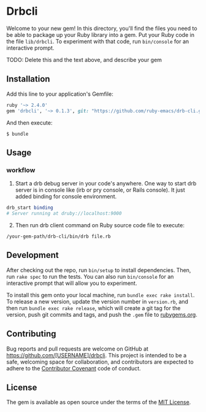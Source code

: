 # Drbcli

Welcome to your new gem! In this directory, you'll find the files you need to be able to package up your Ruby library into a gem. Put your Ruby code in the file `lib/drbcli`. To experiment with that code, run `bin/console` for an interactive prompt.

TODO: Delete this and the text above, and describe your gem

## Installation

Add this line to your application's Gemfile:

```ruby
ruby '~> 2.4.0'
gem 'drbcli', '~> 0.1.3', git: "https://github.com/ruby-emacs/drb-cli.git"
```

And then execute:

    $ bundle

## Usage

### workflow

1. Start a drb debug server in your code's anywhere. One way to start drb server
   is in console like (irb or pry console, or Rails console). It just added
   binding for console environment.

```ruby
drb_start binding
# Server running at druby://localhost:9000
```

2. Then run drb client command on Ruby source code file to execute:

```shell
/your-gem-path/drb-cli/bin/drb file.rb 
```

## Development

After checking out the repo, run `bin/setup` to install dependencies. Then, run `rake spec` to run the tests. You can also run `bin/console` for an interactive prompt that will allow you to experiment.

To install this gem onto your local machine, run `bundle exec rake install`. To release a new version, update the version number in `version.rb`, and then run `bundle exec rake release`, which will create a git tag for the version, push git commits and tags, and push the `.gem` file to [rubygems.org](https://rubygems.org).

## Contributing

Bug reports and pull requests are welcome on GitHub at https://github.com/[USERNAME]/drbcli. This project is intended to be a safe, welcoming space for collaboration, and contributors are expected to adhere to the [Contributor Covenant](http://contributor-covenant.org) code of conduct.


## License

The gem is available as open source under the terms of the [MIT License](http://opensource.org/licenses/MIT).


